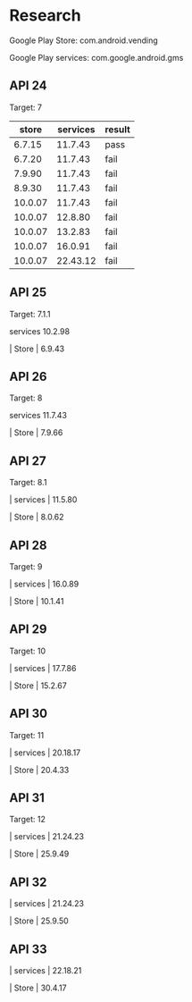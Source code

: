# Research

Google Play Store:
com.android.vending

Google Play services:
com.google.android.gms 

## API 24

Target: 7

store   | services | result
--------|----------|-------
6.7.15  | 11.7.43  | pass
6.7.20  | 11.7.43  | fail
7.9.90  | 11.7.43  | fail
8.9.30  | 11.7.43  | fail
10.0.07 | 11.7.43  | fail
10.0.07 | 12.8.80  | fail
10.0.07 | 13.2.83  | fail
10.0.07 | 16.0.91  | fail
10.0.07 | 22.43.12 | fail

## API 25

Target: 7.1.1 

services
10.2.98 

 | Store
 | 6.9.43

## API 26

Target: 8     

services
11.7.43 

 | Store
 | 7.9.66

## API 27

Target: 8.1   

 | services
 | 11.5.80 

 | Store
 | 8.0.62

## API 28

Target: 9

 | services
 | 16.0.89 

 | Store
 | 10.1.41

## API 29

Target: 10    

 | services
 | 17.7.86 

 | Store
 | 15.2.67

## API 30

Target: 11    

 | services
 | 20.18.17

 | Store
 | 20.4.33

## API 31

Target: 12    

 | services
 | 21.24.23

 | Store
 | 25.9.49

## API 32

 | services
 | 21.24.23

 | Store
 | 25.9.50

## API 33

 | services
 | 22.18.21

 | Store
 | 30.4.17
